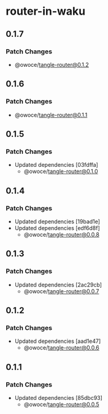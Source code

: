 # router-in-waku

## 0.1.7

### Patch Changes

- @owoce/tangle-router@0.1.2

## 0.1.6

### Patch Changes

- @owoce/tangle-router@0.1.1

## 0.1.5

### Patch Changes

- Updated dependencies [03fdffa]
  - @owoce/tangle-router@0.1.0

## 0.1.4

### Patch Changes

- Updated dependencies [19bad1e]
- Updated dependencies [edf6d8f]
  - @owoce/tangle-router@0.0.8

## 0.1.3

### Patch Changes

- Updated dependencies [2ac29cb]
  - @owoce/tangle-router@0.0.7

## 0.1.2

### Patch Changes

- Updated dependencies [aad1e47]
  - @owoce/tangle-router@0.0.6

## 0.1.1

### Patch Changes

- Updated dependencies [85dbc93]
  - @owoce/tangle-router@0.0.5
